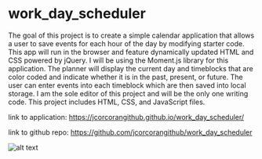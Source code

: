 # work_day_scheduler
The goal of this project is to create a simple calendar application that allows a user to save events for each hour of the day by modifying starter code. This app will run in the browser and feature dynamically updated HTML and CSS powered by jQuery. I will be using the Moment.js library for this application. The planner will display the current day and timeblocks that are color coded and indicate whether it is in the past, present, or future. The user can enter events into each timeblock which are then saved into local storage. I am the sole editor of this project and will be the only one writing code. This project includes HTML, CSS, and JavaScript files.


link to application:
https://jcorcorangithub.github.io/work_day_scheduler/


link to github repo:
https://github.com/jcorcorangithub/work_day_scheduler


![alt text](screenshot)